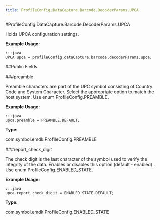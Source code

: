 ```yaml
---
title: ProfileConfig.DataCapture.Barcode.DecoderParams.UPCA
---
```

#ProfileConfig.DataCapture.Barcode.DecoderParams.UPCA

Holds UPCA configuration settings.

 

**Example Usage:**
	
	:::java	
	UPCA upca = profileConfig.dataCapture.barcode.decoderParams.upca;


##Public Fields

###preamble

Preamble characters are part of the UPC symbol consisting of Country Code and System Character.
 Select the appropriate option to match the host system.
 Use enum  ProfileConfig.PREAMBLE.

 

**Example Usage:**
	
	:::java	
	upca.preamble = PREAMBLE.DEFAULT;


**Type:**

com.symbol.emdk.ProfileConfig.PREAMBLE

###report_check_digit

The check digit is the last character of the symbol used to verify the integrity of the data.
 Enables or disables this option (default - enabled) .
 Use enum  ProfileConfig.ENABLED_STATE.

 

**Example Usage:**
	
	:::java	
	upca.report_check_digit = ENABLED_STATE.DEFAULT;


**Type:**

com.symbol.emdk.ProfileConfig.ENABLED_STATE

